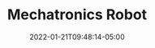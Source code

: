 ---
title: "Mechatronics Robot"
date: 2022-01-21T09:48:14-05:00
description: ""
categories: ["Projects"]
displayInMenu: false
displayInList: true
draft: true
dropCap: false
resources:
- name: featuredImage
  src: "images/kirbotty-vertical.jpg"
---